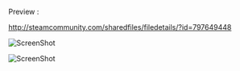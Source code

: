 Preview :

http://steamcommunity.com/sharedfiles/filedetails/?id=797649448

![ScreenShot](http://i.imgur.com/QUTO1B9.jpg)

![ScreenShot](http://i.imgur.com/yd1bSHh.jpg)